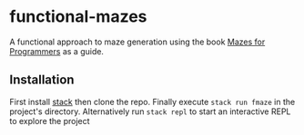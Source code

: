 # functional-mazes

A functional approach to maze generation using the book
[Mazes for Programmers](http://www.mazesforprogrammers.com/) as a guide.

## Installation

First install [stack](https://docs.haskellstack.org/en/stable/README/) then
clone the repo. Finally execute `stack run fmaze` in the project's directory.
Alternatively run `stack repl` to start an interactive REPL to explore
the project
